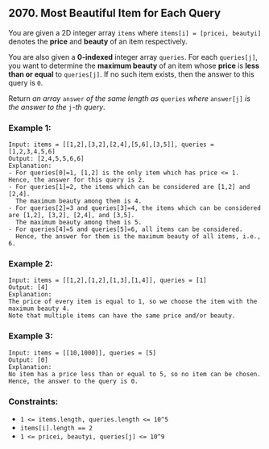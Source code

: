 ## 2070. Most Beautiful Item for Each Query

You are given a 2D integer array ```items``` where ```items[i] = [pricei, beautyi]``` denotes the **price** and **beauty** of an item respectively.

You are also given a **0-indexed** integer array ```queries```. For each ```queries[j]```, you want to determine the **maximum beauty** of an item whose **price** is **less than or equal** to ```queries[j]```. If no such item exists, then the answer to this query is ```0```.

Return *an array* ```answer``` *of the same length as* ```queries``` *where* ```answer[j]``` *is the answer to the* ```j```-*th query*.

### Example 1:
```
Input: items = [[1,2],[3,2],[2,4],[5,6],[3,5]], queries = [1,2,3,4,5,6]
Output: [2,4,5,5,6,6]
Explanation:
- For queries[0]=1, [1,2] is the only item which has price <= 1. Hence, the answer for this query is 2.
- For queries[1]=2, the items which can be considered are [1,2] and [2,4].
  The maximum beauty among them is 4.
- For queries[2]=3 and queries[3]=4, the items which can be considered are [1,2], [3,2], [2,4], and [3,5].
  The maximum beauty among them is 5.
- For queries[4]=5 and queries[5]=6, all items can be considered.
  Hence, the answer for them is the maximum beauty of all items, i.e., 6.
```
### Example 2:
```
Input: items = [[1,2],[1,2],[1,3],[1,4]], queries = [1]
Output: [4]
Explanation:
The price of every item is equal to 1, so we choose the item with the maximum beauty 4.
Note that multiple items can have the same price and/or beauty.
```
### Example 3:
```
Input: items = [[10,1000]], queries = [5]
Output: [0]
Explanation:
No item has a price less than or equal to 5, so no item can be chosen.
Hence, the answer to the query is 0.
```

### Constraints:

* ```1 <= items.length, queries.length <= 10^5```
* ```items[i].length == 2```
* ```1 <= pricei, beautyi, queries[j] <= 10^9```